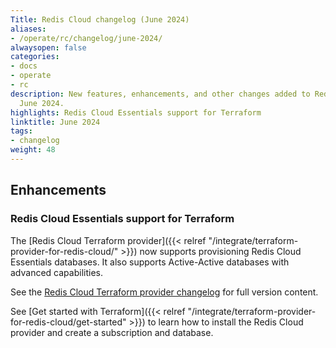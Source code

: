 ```yaml
---
Title: Redis Cloud changelog (June 2024)
aliases:
- /operate/rc/changelog/june-2024/
alwaysopen: false
categories:
- docs
- operate
- rc
description: New features, enhancements, and other changes added to Redis Cloud during
  June 2024.
highlights: Redis Cloud Essentials support for Terraform
linktitle: June 2024
tags:
- changelog
weight: 48
---
```


## Enhancements

### Redis Cloud Essentials support for Terraform

The [Redis Cloud Terraform provider]({{< relref "/integrate/terraform-provider-for-redis-cloud/" >}}) now supports provisioning Redis Cloud Essentials databases. It also supports Active-Active databases with advanced capabilities. 

See the [Redis Cloud Terraform provider changelog](https://github.com/RedisLabs/terraform-provider-rediscloud/blob/main/CHANGELOG.md) for full version content.

See [Get started with Terraform]({{< relref "/integrate/terraform-provider-for-redis-cloud/get-started" >}}) to learn how to install the Redis Cloud provider and create a subscription and database.